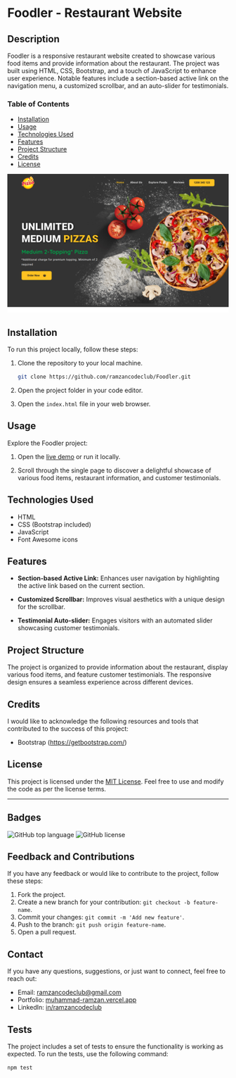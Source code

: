 # Foodler - Restaurant Website

## Description

Foodler is a responsive restaurant website created to showcase various food items and provide information about the restaurant. The project was built using HTML, CSS, Bootstrap, and a touch of JavaScript to enhance user experience. Notable features include a section-based active link on the navigation menu, a customized scrollbar, and an auto-slider for testimonials.

### Table of Contents

- [Installation](#installation)
- [Usage](#usage)
- [Technologies Used](#technologies-used)
- [Features](#features)
- [Project Structure](#project-structure)
- [Credits](#credits)
- [License](#license)

![Foodler - Restaurant Website Screenshot](images/foodler-thumbnail.png)

## Installation

To run this project locally, follow these steps:

1. Clone the repository to your local machine.
    ```bash
    git clone https://github.com/ramzancodeclub/Foodler.git
    ```

2. Open the project folder in your code editor.

3. Open the `index.html` file in your web browser.

## Usage

Explore the Foodler project:

1. Open the [live demo](https://foodler.vercel.app/) or run it locally.

2. Scroll through the single page to discover a delightful showcase of various food items, restaurant information, and customer testimonials.

## Technologies Used

- HTML
- CSS (Bootstrap included)
- JavaScript
- Font Awesome icons

## Features

- **Section-based Active Link:** Enhances user navigation by highlighting the active link based on the current section.
  
- **Customized Scrollbar:** Improves visual aesthetics with a unique design for the scrollbar.

- **Testimonial Auto-slider:** Engages visitors with an automated slider showcasing customer testimonials.

## Project Structure

The project is organized to provide information about the restaurant, display various food items, and feature customer testimonials. The responsive design ensures a seamless experience across different devices.

## Credits

I would like to acknowledge the following resources and tools that contributed to the success of this project:

- Bootstrap (https://getbootstrap.com/)

## License

This project is licensed under the [MIT License](LICENSE). Feel free to use and modify the code as per the license terms.

---

## Badges

![GitHub top language](https://img.shields.io/github/languages/top/ramzancodeclub/Foodler)
![GitHub license](https://img.shields.io/github/license/ramzancodeclub/Foodler)

## Feedback and Contributions

If you have any feedback or would like to contribute to the project, follow these steps:

1. Fork the project.
2. Create a new branch for your contribution: `git checkout -b feature-name`.
3. Commit your changes: `git commit -m 'Add new feature'`.
4. Push to the branch: `git push origin feature-name`.
5. Open a pull request.

## Contact

If you have any questions, suggestions, or just want to connect, feel free to reach out:

- Email: [ramzancodeclub@gmail.com](ramzancodeclub@gmail.com)
- Portfolio: [muhammad-ramzan.vercel.app](https://muhammad-ramzan.vercel.app/)
- LinkedIn: [in/ramzancodeclub](https://www.linkedin.com/in/ramzancodeclub/)

## Tests

The project includes a set of tests to ensure the functionality is working as expected. To run the tests, use the following command:
```bash
npm test
